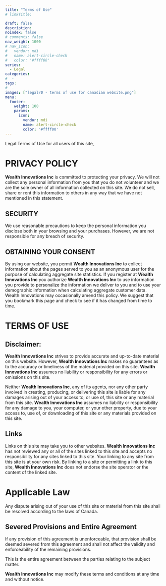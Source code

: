 ```yaml
---
title: "Terms of Use"
# linkTitle:

draft: false
description: 
noindex: false
# comments: false
nav_weight: 1000
# nav_icon:
#   vendor: mdi
#   name: alert-circle-check
#   color: '#ffff00'
series:
  - Legal
categories:
#  - 
tags:
#  - 
images: ["legal/0 - terms of use for canadian website.png"]
menu:
  footer:
    weight: 100
    params:
      icon:
        vendor: mdi
        name: alert-circle-check
        color: '#ffff00'
---
```


Legal Terms of Use for all users of this site,

<!--more-->

# PRIVACY POLICY
**Wealth Innovations Inc** is committed to protecting your privacy. We will not collect any personal information from you that you do not volunteer and we are the sole owner of all information collected on this site. We do not sell, share or rent this information to others in any way that we have not mentioned in this statement.

## SECURITY
We use reasonable precautions to keep the personal information you disclose both in your browsing and your purchases. However, we are not responsible for any breach of security.

## OBTAINING YOUR CONSENT
By using our website, you permit **Wealth Innovations Inc** to collect information about the pages served to you as an anonymous user for the purpose of calculating aggregate site statistics. If you register at **Wealth Innovations Inc** you authorize **Wealth Innovations Inc** to use information you provide to personalize the information we deliver to you and to use your demographic information when calculating aggregate customer data. Wealth Innovations may occasionally amend this policy. We suggest that you bookmark this page and check to see if it has changed from time to time.

# TERMS OF USE
## Disclaimer:
**Wealth Innovations Inc** strives to provide accurate and up-to-date material on this website. However, **Wealth Innovations Inc** makes no guarantees as to the accuracy or timeliness of the material provided on this site. **Wealth Innovations Inc** assumes no liability or responsibility for any errors or omissions on this site.

Neither **Wealth Innovations Inc**, any of its agents, nor any other party involved in creating, producing, or delivering this site is liable for any damages arising out of your access to, or use of, this site or any material from this site. **Wealth Innovations Inc** assumes no liability or responsibility for any damage to you, your computer, or your other property, due to your access to, use of, or downloading of this site or any materials provided on this site.

## Links
Links on this site may take you to other websites. **Wealth Innovations Inc** has not reviewed any or all of the sites linked to this site and accepts no responsibility for any sites linked to this site. Your linking to any site from this site is at your own risk. By linking to a site or permitting a link to this site, **Wealth Innovations Inc** does not endorse the site operator or the content of the linked site.

# Applicable Law
Any dispute arising out of your use of this site or material from this site shall be resolved according to the laws of Canada.

## Severed Provisions and Entire Agreement
If any provision of this agreement is unenforceable, that provision shall be deemed severed from this agreement and shall not affect the validity and enforceability of the remaining provisions.

This is the entire agreement between the parties relating to the subject matter.

**Wealth Innovations Inc** may modify these terms and conditions at any time and without notice.
